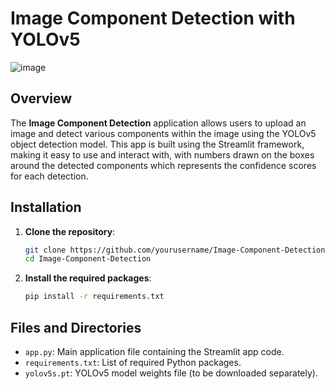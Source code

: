 # Image Component Detection with YOLOv5
![image](https://github.com/asmaakhaledd/Image-Component-Detection/assets/104398513/4b7fcb5b-b122-40a4-b70e-26887c588510)

## Overview

The **Image Component Detection** application allows users to upload an image and detect various components within the image using the YOLOv5 object detection model. This app is built using the Streamlit framework, making it easy to use and interact with, with numbers drawn on the boxes around the detected components which represents the confidence scores for each detection.


## Installation

1. **Clone the repository**:
    ```bash
    git clone https://github.com/yourusername/Image-Component-Detection.git
    cd Image-Component-Detection
    ```

2. **Install the required packages**:
    ```bash
    pip install -r requirements.txt
    ```
    
## Files and Directories

- `app.py`: Main application file containing the Streamlit app code.
- `requirements.txt`: List of required Python packages.
- `yolov5s.pt`: YOLOv5 model weights file (to be downloaded separately).
